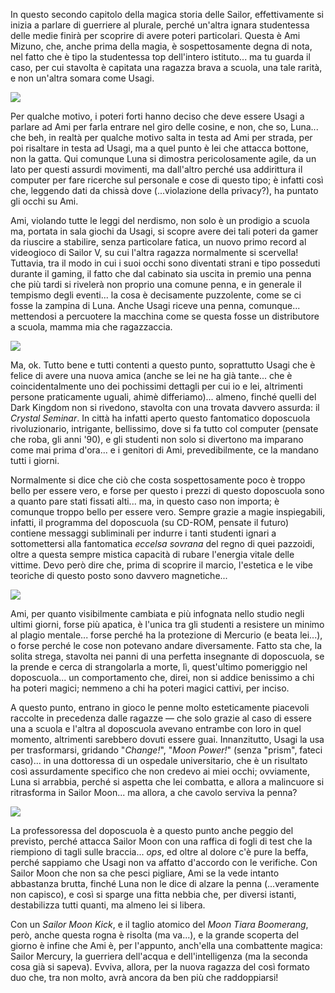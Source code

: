 <!--t Pretty Guardian Sailor Moon - Atto 2, la combattente di Mercurio t-->
<!--d In questo secondo capitolo della magica storia delle Sailor, effettivamente si inizia a parlare di guerriere al plurale... d-->
<!--tag Random tag-->

In questo secondo capitolo della magica storia delle Sailor, effettivamente si inizia a parlare di guerriere al plurale, perché un'altra ignara studentessa delle medie finirà per scoprire di avere poteri particolari. Questa è Ami Mizuno, che, anche prima della magia, è sospettosamente degna di nota, nel fatto che è tipo la studentessa top dell'intero istituto... ma tu guarda il caso, per cui stavolta è capitata una ragazza brava a scuola, una tale rarità, e non un'altra somara come Usagi.

![](https://stuff.octt.eu.org/content/images/20251025013028-IMG_20251023_001919-01.jpeg)

Per qualche motivo, i poteri forti hanno deciso che deve essere Usagi a parlare ad Ami per farla entrare nel giro delle cosine, e non, che so, Luna... che beh, in realtà per qualche motivo salta in testa ad Ami per strada, per poi risaltare in testa ad Usagi, ma a quel punto è lei che attacca bottone, non la gatta. Qui comunque Luna si dimostra pericolosamente agile, da un lato per questi assurdi movimenti, ma dall'altro perché usa addirittura il computer per fare ricerche sul personale e cose di questo tipo; è infatti così che, leggendo dati da chissà dove (...violazione della privacy?), ha puntato gli occhi su Ami.

Ami, violando tutte le leggi del nerdismo, non solo è un prodigio a scuola ma, portata in sala giochi da Usagi, si scopre avere dei tali poteri da gamer da riuscire a stabilire, senza particolare fatica, un nuovo primo record al videogioco di Sailor V, su cui l'altra ragazza normalmente si scervella! Tuttavia, tra il modo in cui i suoi occhi sono diventati strani e tipo posseduti durante il gaming, il fatto che dal cabinato sia uscita in premio una penna che più tardi si rivelerà non proprio una comune penna, e in generale il tempismo degli eventi... la cosa è decisamente puzzolente, come se ci fosse la zampina di Luna. Anche Usagi riceve una penna, comunque... mettendosi a percuotere la macchina come se questa fosse un distributore a scuola, mamma mia che ragazzaccia.

![](https://stuff.octt.eu.org/content/images/20251025013120-IMG_20251023_002228-01.jpeg)

Ma, ok. Tutto bene e tutti contenti a questo punto, soprattutto Usagi che è felice di avere una nuova amica (anche se lei ne ha già tante... che è coincidentalmente uno dei pochissimi dettagli per cui io e lei, altrimenti persone praticamente uguali, ahimè differiamo)... almeno, finché quelli del Dark Kingdom non si rivedono, stavolta con una trovata davvero assurda: il *Crystal Seminar*. In città ha infatti aperto questo fantomatico doposcuola rivoluzionario, intrigante, bellissimo, dove si fa tutto col computer (pensate che roba, gli anni '90), e gli studenti non solo si divertono ma imparano come mai prima d'ora... e i genitori di Ami, prevedibilmente, ce la mandano tutti i giorni.

Normalmente si dice che ciò che costa sospettosamente poco è troppo bello per essere vero, e forse per questo i prezzi di questo doposcuola sono a quanto pare stati fissati alti... ma, in questo caso non importa; è comunque troppo bello per essere vero. Sempre grazie a magie inspiegabili, infatti, il programma del doposcuola (su CD-ROM, pensate il futuro) contiene messaggi subliminali per indurre i tanti studenti ignari a sottomettersi alla fantomatica *eccelsa sovrana* del regno di quei pazzoidi, oltre a questa sempre mistica capacità di rubare l'energia vitale delle vittime. Devo però dire che, prima di scoprire il marcio, l'estetica e le vibe teoriche di questo posto sono davvero magnetiche...

![](https://stuff.octt.eu.org/content/images/20251025013218-IMG_20251023_002318-01.jpeg)

Ami, per quanto visibilmente cambiata e più infognata nello studio negli ultimi giorni, forse più apatica, è l'unica tra gli studenti a resistere un minimo al plagio mentale... forse perché ha la protezione di Mercurio (e beata lei...), o forse perché le cose non potevano andare diversamente. Fatto sta che, la solita strega, stavolta nei panni di una perfetta insegnante di doposcuola, se la prende e cerca di strangolarla a morte, lì, quest'ultimo pomeriggio nel doposcuola... un comportamento che, direi, non si addice benissimo a chi ha poteri magici; nemmeno a chi ha poteri magici cattivi, per inciso.

A questo punto, entrano in gioco le penne molto esteticamente piacevoli raccolte in precedenza dalle ragazze — che solo grazie al caso di essere una a scuola e l'altra al doposcuola avevano entrambe con loro in quel momento, altrimenti sarebbero dovuti essere guai. Innanzitutto, Usagi la usa per trasformarsi, gridando "*Change!*", "*Moon Power!*" (senza "prism", fateci caso)... in una dottoressa di un ospedale universitario, che è un risultato così assurdamente specifico che non credevo ai miei occhi; ovviamente, Luna si arrabbia, perché si aspetta che lei combatta, e allora a malincuore si ritrasforma in Sailor Moon... ma allora, a che cavolo serviva la penna?

![](https://stuff.octt.eu.org/content/images/20251025013329-IMG_20251023_002543-01.jpeg)

La professoressa del doposcuola è a questo punto anche peggio del previsto, perché attacca Sailor Moon con una raffica di fogli di test che la riempiono di tagli sulle braccia... *ops*, ed oltre al dolore c'è pure la beffa, perché sappiamo che Usagi non va affatto d'accordo con le verifiche. Con Sailor Moon che non sa che pesci pigliare, Ami se la vede intanto abbastanza brutta, finché Luna non le dice di alzare la penna (...veramente non capisco), e così si sparge una fitta nebbia che, per diversi istanti, destabilizza tutti quanti, ma almeno lei si libera.

Con un *Sailor Moon Kick*, e il taglio atomico del *Moon Tiara Boomerang*, però, anche questa rogna è risolta (ma va...), e la grande scoperta del giorno è infine che Ami è, per l'appunto, anch'ella una combattente magica: Sailor Mercury, la guerriera dell'acqua e dell'intelligenza (ma la seconda cosa già si sapeva). Evviva, allora, per la nuova ragazza del così formato duo che, tra non molto, avrà ancora da ben più che raddoppiarsi!